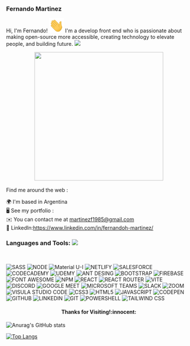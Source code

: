 ### Fernando Martinez 




Hi, I'm Fernando!  <img src="https://raw.githubusercontent.com/ABSphreak/ABSphreak/master/gifs/Hi.gif" width="40px" /> I'm a develop front end who is passionate about making open-source more accessible, creating technology to elevate people, and building future. <img src="https://media.giphy.com/media/WUlplcMpOCEmTGBtBW/giphy.gif" width="40px">

<p align="Center" ><img src="https://camo.githubusercontent.com/3b7c592ede97b6138ffd4b1cc1541c2f3b11fd39/687474703a2f2f33312e6d656469612e74756d626c722e636f6d2f31376665613932306666333665663466356238373764353231366137616164392f74756d626c725f6d6f39786a65387a5a34317163626975666f315f313238302e676966" height="350px" width ="350px"></p>

Find me around the web :

🌍  I'm based in Argentina
<br>
🖥️  See my portfolio :
<br>
✉️  You can contact me at martinezf1985@gmail.com
<br>
💼  LinkedIn:https://www.linkedin.com/in/fernandoh-martinez/

 ### Languages and Tools: <img src="https://media.giphy.com/media/WUlplcMpOCEmTGBtBW/giphy.gif" width="30">
<p> <!-- GitHub README Stats -->
  <a href="https://github.com/JoykishanSharma?tab=repositories">
    
   <!-- <img width="30%" height="auto" align="right" alt="Joykishan's github stats" 
         src="https://github-readme-stats.vercel.app/api/top-langs/?username=joykishansharma&layout=compact" />
NOTE: Top languages does not indicate my skill level or something like that, it's a github metric of which languages i have the most code on github. -->
  </a>
 <!-- icons -->
<br>
 
 
![SASS](https://img.shields.io/badge/Sass-CC6699?style=for-the-badge&logo=sass&logoColor=white)
 ![NODE](https://img.shields.io/badge/Node.js-339933?style=for-the-badge&logo=nodedotjs&logoColor=white)
 ![Material U-I](https://img.shields.io/badge/Material%20UI-007FFF?style=for-the-badge&logo=mui&logoColor=white)
  ![NETLIFY](https://img.shields.io/badge/Netlify-00C7B7?style=for-the-badge&logo=netlify&logoColor=white)
  ![SALESFORCE](https://img.shields.io/badge/Salesforce-00A1E0?style=for-the-badge&logo=Salesforce&logoColor=white)
  ![CODECADEMY](https://img.shields.io/badge/Codecademy-FFF0E5?style=for-the-badge&logo=codecademy&logoColor=303347)
  ![UDEMY](https://img.shields.io/badge/Udemy-EC5252?style=for-the-badge&logo=Udemy&logoColor=white)
  ![ANT DESING](https://img.shields.io/badge/Ant%20Design-1890FF?style=for-the-badge&logo=antdesign&logoColor=white)
  ![BOOTSTRAP](https://img.shields.io/badge/Bootstrap-563D7C?style=for-the-badge&logo=bootstrap&logoColor=white)
  ![FIREBASE](https://img.shields.io/badge/firebase-ffca28?style=for-the-badge&logo=firebase&logoColor=black)
  ![FONT AWESOME](https://img.shields.io/badge/Font_Awesome-339AF0?style=for-the-badge&logo=fontawesome&logoColor=white)
 ![NPM](https://img.shields.io/badge/npm-CB3837?style=for-the-badge&logo=npm&logoColor=white)
 ![REACT](https://img.shields.io/badge/React-20232A?style=for-the-badge&logo=react&logoColor=61DAFB)
 ![REACT ROUTER](https://img.shields.io/badge/React_Router-CA4245?style=for-the-badge&logo=react-router&logoColor=white)
 ![VITE](https://img.shields.io/badge/Vite-B73BFE?style=for-the-badge&logo=vite&logoColor=FFD62E)
 ![DISCORD](https://img.shields.io/badge/Discord-5865F2?style=for-the-badge&logo=discord&logoColor=white)
 ![GOOGLE MEET](https://img.shields.io/badge/Google%20Meet-00897B?style=for-the-badge&logo=google-meet&logoColor=white)
 ![MICROSOFT TEAMS](https://img.shields.io/badge/Microsoft_Teams-6264A7?style=for-the-badge&logo=microsoft-teams&logoColor=white)
 ![SLACK](https://img.shields.io/badge/Slack-4A154B?style=for-the-badge&logo=slack&logoColor=white)
 ![ZOOM](https://img.shields.io/badge/Zoom-2D8CFF?style=for-the-badge&logo=zoom&logoColor=white)
 ![VISULA STUDIO CODE](https://img.shields.io/badge/Visual_Studio_Code-0078D4?style=for-the-badge&logo=visual%20studio%20code&logoColor=white)
 ![CSS3](https://img.shields.io/badge/CSS3-1572B6?style=for-the-badge&logo=css3&logoColor=white)
 ![HTML5](https://img.shields.io/badge/HTML5-E34F26?style=for-the-badge&logo=html5&logoColor=white)
 ![JAVASCRIPT](https://img.shields.io/badge/JavaScript-323330?style=for-the-badge&logo=javascript&logoColor=F7DF1E)
 ![CODEPEN](https://img.shields.io/badge/Codepen-000000?style=for-the-badge&logo=codepen&logoColor=white)
 ![GITHUB](https://img.shields.io/badge/GitHub-100000?style=for-the-badge&logo=github&logoColor=white)
 ![LINKEDIN](https://img.shields.io/badge/LinkedIn-0077B5?style=for-the-badge&logo=linkedin&logoColor=white)
 ![GIT](https://img.shields.io/badge/GIT-E44C30?style=for-the-badge&logo=git&logoColor=white)
 ![POWERSHELL](https://img.shields.io/badge/powershell-5391FE?style=for-the-badge&logo=powershell&logoColor=white)
 ![TAILWIND CSS](https://img.shields.io/badge/Tailwind_CSS-38B2AC?style=for-the-badge&logo=tailwind-css&logoColor=white)

 
 

 
 
 
 
 
 
 
 

 



</p>

<h4 align="center"> Thanks for Visiting!:innocent:</h4>




![Anurag's GitHub stats](https://github-readme-stats.vercel.app/api?username=martinezf1985&show_icons=true&theme=radical)



[![Top Langs](https://github-readme-stats.vercel.app/api/top-langs/?username=martinezf1985)](https://github.com/anuraghazra/github-readme-stats)





